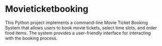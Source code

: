 # Movieticketbooking
This Python project implements a command-line Movie Ticket Booking System that allows users to book movie tickets, select time slots, and order food items. The system provides a user-friendly interface for interacting with the booking process.
